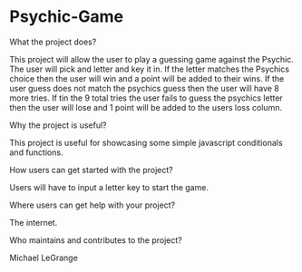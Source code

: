# Psychic-Game

What the project does?

This project will allow the user to play a guessing game against the Psychic. The user will pick and letter and key it in. If the letter matches the Psychics choice then the user will win and a point will be added to their wins. If the user guess does not match the psychics guess then the user will have 8 more tries. If tin the 9 total tries the user fails to guess the psychics letter then the user will lose and 1 point will be added to the users loss column. 

Why the project is useful?

This project is useful for showcasing some simple javascript conditionals and functions. 

How users can get started with the project?

Users will have to input a letter key to start the game. 

Where users can get help with your project?

The  internet.

Who maintains and contributes to the project?

Michael LeGrange